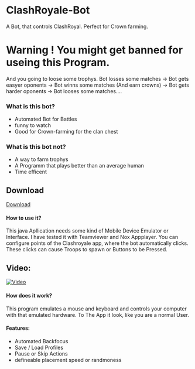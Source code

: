 # ClashRoyale-Bot
A Bot, that controls ClashRoyal. Perfect for Crown farming.

# Warning ! You might get banned for useing this Program.
And you going to loose some trophys.
Bot losses some matches -> Bot gets easyer oponents -> Bot winns some matches (And earn crowns) -> Bot gets harder oponents -> Bot looses some matches....
### What is this bot?
 * Automated Bot for Battles
 * funny to watch
 * Good for Crown-farming for the clan chest
 
### What is this bot not?
 * A way to farm trophys
 * A Programm that plays better than an average human
 * Time efficent


## Download
[Download](http://github.com/mrbesen/clashroyale-bot/releases/)

#### How to use it?
This java Apllication needs some kind of Mobile Device Emulator or Interface.
I have tested it with Teamviewer and Nox Appplayer. You can configure points of the Clashroyale app, where the bot automatically clicks.
These clicks can cause Troops to spawn or Buttons to be Pressed.
## Video:
[![Video](https://i.vimeocdn.com/video/641445132_640.jpg)](https://vimeo.com/222811186 "Video")

#### How does it work?
This program emulates a mouse and keyboard and controls your computer with that emulated hardware. To The App it look, like you are a normal User.

#### Features:
 * Automated Backfocus
 * Save / Load Profiles
 * Pause or Skip Actions
 * defineable placement speed or randmoness
